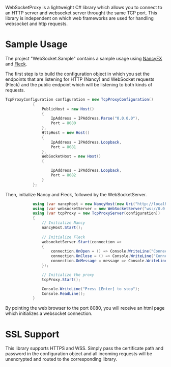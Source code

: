 WebSocketProxy is a lightweight C# library which allows you to connect to an HTTP server and websocket server throught the same TCP port.
This library is independent on which web frameworks are used for handling websocket and http requests.
# Sample Usage
The project "WebSocket.Sample" contains a sample usage using [NancyFX](https://github.com/NancyFx/Nancy) and [Fleck](https://github.com/statianzo/Fleck).

The first step is to build the configuration object in which you set the endpoints that are listening for HTTP (Nancy) and WebSocket requests (Fleck) and the public endpoint which will be listening to both kinds of requests. 
```csharp
TcpProxyConfiguration configuration = new TcpProxyConfiguration()
            {
                PublicHost = new Host()
                {
                    IpAddress = IPAddress.Parse("0.0.0.0"),
                    Port = 8080
                },
                HttpHost = new Host()
                {
                    IpAddress = IPAddress.Loopback,
                    Port = 8081
                },
                WebSocketHost = new Host()
                {

                    IpAddress = IPAddress.Loopback,
                    Port = 8082
                }
            };

```
Then, initialize Nancy and Fleck, followed by the WebSocketServer.

```csharp
            using (var nancyHost = new NancyHost(new Uri("http://localhost:8081")))
            using (var websocketServer = new WebSocketServer("ws://0.0.0.0:8082"))
            using (var tcpProxy = new TcpProxyServer(configuration))
            {
                // Initialize Nancy
                nancyHost.Start();
                
                // Initialize Fleck
                websocketServer.Start(connection =>
                {
                    connection.OnOpen = () => Console.WriteLine("Connection on open");
                    connection.OnClose = () => Console.WriteLine("Connection on close");
                    connection.OnMessage = message => Console.WriteLine("Message: " + message);
                });

                // Initialize the proxy
                tcpProxy.Start();

                Console.WriteLine("Press [Enter] to stop");
                Console.ReadLine();
            }
```
By pointing the web browser to the port 8080, you will receive an html page which initializes a websocket connection.

# SSL Support
This library supports HTTPS and WSS. Simply pass the certificate path and password in the configuration object and all incoming requests will be unencrypted and routed to the corresponding library.

